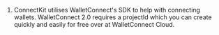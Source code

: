 
1. ConnectKit utilises WalletConnect's SDK to help with connecting wallets. WalletConnect 2.0 requires a 
projectId
 which you can create quickly and easily for free over at WalletConnect Cloud.